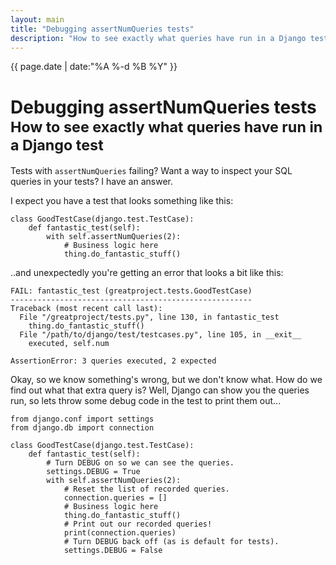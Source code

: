 ```yaml
---
layout: main
title: "Debugging assertNumQueries tests"
description: "How to see exactly what queries have run in a Django test"
---
```


<span class='text-muted pull-right post-date'>{{ page.date | date:"%A %-d %B %Y" }}</span>
# Debugging assertNumQueries tests<br><small>How to see exactly what queries have run in a Django test</small>

Tests with `assertNumQueries` failing? Want a way to inspect your SQL queries in your tests? I have an answer.

I expect you have a test that looks something like this:

    class GoodTestCase(django.test.TestCase):
        def fantastic_test(self):
            with self.assertNumQueries(2):
                # Business logic here
                thing.do_fantastic_stuff()

..and unexpectedly you're getting an error that looks a bit like this:

    FAIL: fantastic_test (greatproject.tests.GoodTestCase)
    ------------------------------------------------------
    Traceback (most recent call last):
      File "/greatproject/tests.py", line 130, in fantastic_test
        thing.do_fantastic_stuff()
      File "/path/to/django/test/testcases.py", line 105, in __exit__
        executed, self.num

    AssertionError: 3 queries executed, 2 expected

Okay, so we know something's wrong, but we don't know what. How do we find out what that extra query is? Well, Django can show you the queries run, so lets throw some debug code in the test to print them out...

    from django.conf import settings
    from django.db import connection

    class GoodTestCase(django.test.TestCase):
        def fantastic_test(self):
            # Turn DEBUG on so we can see the queries.
            settings.DEBUG = True
            with self.assertNumQueries(2):
                # Reset the list of recorded queries.
                connection.queries = []
                # Business logic here
                thing.do_fantastic_stuff()
                # Print out our recorded queries!
                print(connection.queries)
                # Turn DEBUG back off (as is default for tests).
                settings.DEBUG = False
